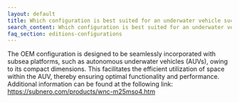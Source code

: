 ```yaml
---
layout: default
title: Which configuration is best suited for an underwater vehicle such as an AUV?
search_content: Which configuration is best suited for an underwater vehicle such as an AUV?
faq_section: editions-configurations
---
```


The OEM configuration is designed to be seamlessly incorporated with subsea platforms, such as autonomous underwater vehicles (AUVs), owing to its compact dimensions. This facilitates the efficient utilization of space within the AUV, thereby ensuring optimal functionality and performance. Additional information can be found at the following link: https://subnero.com/products/wnc-m25mso4.htm